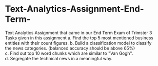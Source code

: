 # Text-Analytics-Assignment-End-Term-
Text Analytics Assignment that came in our End Term Exam of Trimster 3
Tasks given in this assignment 
a. Find the top 5 most mentioned business entities with their count figures. 
b. Build a classification model to classify the news categories. (balanced accuracy should be above 65%)  
c. Find out top 10 word chunks which are similar to "Van Gogh".  
d. Segregate the technical news in a meaningful way.  

